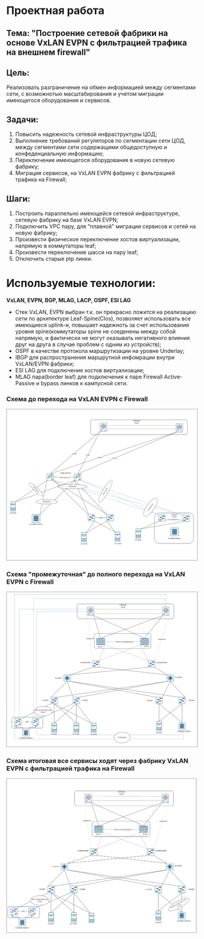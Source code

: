 # **Проектная работа**
## **Тема: "Построение сетевой фабрики на основе VxLAN EVPN с фильтрацией трафика на внешнем firewall"**

## **Цель:**
Реализовать разграничение на обмен информацией между сегментами сети, с возможнотью масштабирования и учетом миграции имеющегося оборудования и сервисов.  

## **Задачи:**
1) Повысить надежность сетевой инфраструктуры ЦОД;
2) Выполнение требований регуляторов по сегментации сети ЦОД, между сегментами сети содержащими общедоступную и конфеденциальную информацию;
3) Переключение имеющегося оборудования в новую сетевую фабрику;
4) Миграция сервисов, на VxLAN EVPN фабрику с фильтрацией трафика на Firewall;
## **Шаги:**
1) Построить параллельно имеющейся сетевой инфраструктуре, сетевую фабрику на базе VxLAN EVPN;
2) Подключить VPC пару, для "плавной" миграции сервисов и сетей на новую фабрику;
3) Произвести физическое переключение хостов виртуализации, напрямую в коммутаторы leaf;
4) Произвести переключение шасси на пару leaf;
5) Отключить старые ptp линки.

# **Используемые технологии:**
**VxLAN, EVPN, BGP, MLAG, LACP, OSPF, ESI LAG**
- Стек VxLAN, EVPN выбран т.к. он прекрасно ложится на реализацию сети по архитектуре Leaf-Spine(Clos), позволяет использовать все имеющиеся uplink-и, повышает надежноть за счет использования уровня spine(коммутаторы spine не соеденены между собой напрямую, и фактически не могут оказывать негативного влияния друг на друга в случае проблем с одним из устройств);
- OSPF в качестве протокола маршрутизации на уровне Underlay;
- IBGP для распространения маршрутной инфомрации внутри VxLAN/EVPN фабрики;
- ESI LAG для подключения хостов виртуализации;
- MLAG пара(border leaf) для подключения к паре Firewall Active-Passive и bypass линков к кампусной сети.

### Cхема до перехода на VxLAN EVPN с Firewall 

![](https://github.com/OneEyedDrake/otus-dc-net/blob/main/labs/project/scheme/Scheme%20do1.png)

### Cхема "промежуточная" до полного перехода на VxLAN EVPN с Firewall

![](https://github.com/OneEyedDrake/otus-dc-net/blob/main/labs/project/scheme/Scheme%20after1.png)

### Cхема итоговая все сервисы ходят через фабрику VxLAN EVPN с фильтрацией трафика на Firewall

![](https://github.com/OneEyedDrake/otus-dc-net/blob/main/labs/project/scheme/scheme%20final1.png)

